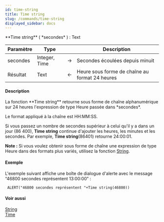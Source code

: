 ```yaml
---
id: time-string
title: Time string
slug: /commands/time-string
displayed_sidebar: docs
---
```


<!--REF #_command_.Time string.Syntax-->**Time string** ( *secondes* ) : Text<!-- END REF-->
<!--REF #_command_.Time string.Params-->
| Paramètre | Type |  | Description |
| --- | --- | --- | --- |
| secondes | Integer, Time | &#8594;  | Secondes écoulées depuis minuit |
| Résultat | Text | &#8592; | Heure sous forme de chaîne au format 24 heures |

<!-- END REF-->

#### Description 

<!--REF #_command_.Time string.Summary-->La fonction **Time string** retourne sous forme de chaîne alphanumérique sur 24 heures l'expression de type Heure passée dans *secondes*.<!-- END REF-->

Le format appliqué à la chaîne est HH:MM:SS.

Si vous passez un nombre de secondes supérieur à celui qu'il y a dans un jour (86 400), **Time string** continue d'ajouter les heures, les minutes et les secondes. Par exemple, **Time string**(86401) retourne 24:00:01.

**Note :** Si vous voulez obtenir sous forme de chaîne une expression de type Heure dans des formats plus variés, utilisez la fonction [String](string.md). 

#### Exemple 

L'exemple suivant affiche une boîte de dialogue d'alerte avec le message “46800 secondes représentent 13:00:00” :

```4d
 ALERT("46800 secondes représentent "+Time string(46800))
```

#### Voir aussi 

[String](string.md)  
[Time](time.md)  